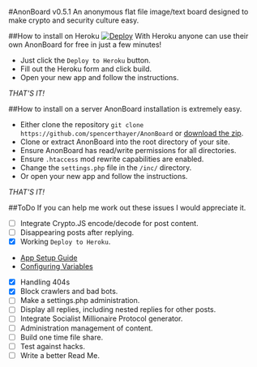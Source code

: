 #AnonBoard v0.5.1
An anonymous flat file image/text board designed to make crypto and security culture easy.

##How to install on Heroku
[![Deploy](https://www.herokucdn.com/deploy/button.png)](https://heroku.com/deploy?template=https://github.com/spencerthayer/AnonBoard)
With Heroku anyone can use their own AnonBoard for free in just a few minutes!
- Just click the `Deploy to Heroku` button.
- Fill out the Heroku form and click build.
- Open your new app and follow the instructions.

_THAT'S IT!_

##How to install on a server
AnonBoard installation is extremely easy.
- Either clone the repository `git clone https://github.com/spencerthayer/AnonBoard` or [download the zip](https://github.com/spencerthayer/AnonBoard/archive/master.zip).
- Clone or extract AnonBoard into the root directory of your site.
- Ensure AnonBoard has read/write permissions for all directories.
- Ensure `.htaccess` mod rewrite capabilities are enabled.
- Change the `settings.php` file in the `/inc/` directory.
 - Or open your new app and follow the instructions.

_THAT'S IT!_

##ToDo
If you can help me work out these issues I would appreciate it.

- [ ] Integrate Crypto.JS encode/decode for post content.
- [ ] Disappearing posts after replying.
- [x] Working `Deploy to Heroku`.
 - [App Setup Guide](https://devcenter.heroku.com/articles/setting-up-apps-using-the-heroku-platform-api#creating-an-app-setup)
 - [Configuring Variables](https://devcenter.heroku.com/articles/config-vars)
- [x] Handling 404s
- [x] Block crawlers and bad bots.
- [ ] Make a settings.php administration.
- [ ] Display all replies, including nested replies for other posts.
- [ ] Integrate Socialist Millionaire Protocol generator.
- [ ] Administration management of content.
- [ ] Build one time file share.
- [ ] Test against hacks.
- [ ] Write a better Read Me.
